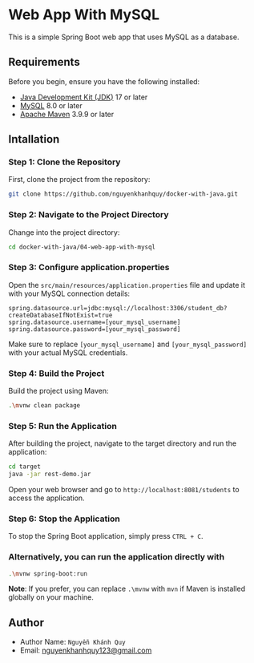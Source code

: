 # Web App With MySQL

This is a simple Spring Boot web app that uses MySQL as a database.

## Requirements

Before you begin, ensure you have the following installed:

- [Java Development Kit (JDK)](https://www.oracle.com/java/technologies/downloads/) 17 or later
- [MySQL](https://dev.mysql.com/downloads/mysql/) 8.0 or later
- [Apache Maven](https://maven.apache.org/download.cgi) 3.9.9 or later

## Intallation

### Step 1: Clone the Repository

First, clone the project from the repository:

```sh
git clone https://github.com/nguyenkhanhquy/docker-with-java.git
```

### Step 2: Navigate to the Project Directory

Change into the project directory:

```sh
cd docker-with-java/04-web-app-with-mysql
```

### Step 3: Configure application.properties

Open the `src/main/resources/application.properties` file and update it with your MySQL connection details:

```properties
spring.datasource.url=jdbc:mysql://localhost:3306/student_db?createDatabaseIfNotExist=true
spring.datasource.username=[your_mysql_username]
spring.datasource.password=[your_mysql_password]
```

Make sure to replace `[your_mysql_username]` and `[your_mysql_password]` with your actual MySQL credentials.

### Step 4: Build the Project

Build the project using Maven:

```sh
.\mvnw clean package
```

### Step 5: Run the Application

After building the project, navigate to the target directory and run the application:

```sh
cd target
java -jar rest-demo.jar
```

Open your web browser and go to `http://localhost:8081/students` to access the application.

### Step 6: Stop the Application

To stop the Spring Boot application, simply press `CTRL + C`.

### Alternatively, you can run the application directly with

```sh
.\mvnw spring-boot:run
```

**Note**: If you prefer, you can replace `.\mvnw` with `mvn` if Maven is installed globally on your machine.

## Author

- Author Name: `Nguyễn Khánh Quy`
- Email: <nguyenkhanhquy123@gmail.com>
